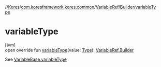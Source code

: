 //[Kores](../../../../index.md)/[com.koresframework.kores.common](../../index.md)/[VariableRef](../index.md)/[Builder](index.md)/[variableType](variable-type.md)

# variableType

[jvm]\
open override fun [variableType](variable-type.md)(value: [Type](https://docs.oracle.com/javase/8/docs/api/java/lang/reflect/Type.html)): [VariableRef.Builder](index.md)

See [VariableBase.variableType](../../../com.koresframework.kores.base/-variable-base/variable-type.md)
